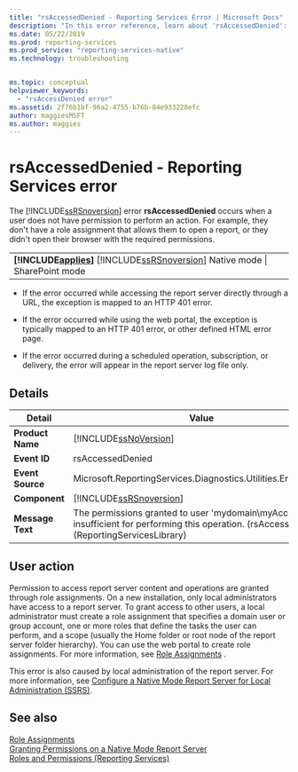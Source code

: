 ```yaml
---
title: "rsAccessedDenied - Reporting Services Error | Microsoft Docs"
description: "In this error reference, learn about 'rsAccessedDenied': The permissions granted to user 'mydomain\\myAccount' are insufficient for performing this operation."
ms.date: 05/22/2019
ms.prod: reporting-services
ms.prod_service: "reporting-services-native"
ms.technology: troubleshooting


ms.topic: conceptual
helpviewer_keywords: 
  - "rsAccessDenied error"
ms.assetid: 2f76b1bf-96a2-4755-b76b-84e933220efc
author: maggiesMSFT
ms.author: maggies
---
```

# rsAccessedDenied - Reporting Services error
  The [!INCLUDE[ssRSnoversion](../../includes/ssrsnoversion-md.md)] error **rsAccessedDenied** occurs when a user does not have permission to perform an action. For example, they don't have a role assignment that allows them to open a report, or they didn't open their browser with the required permissions.  
  
||  
|-|  
|**[!INCLUDE[applies](../../includes/applies-md.md)]**  [!INCLUDE[ssRSnoversion](../../includes/ssrsnoversion-md.md)] Native mode &#124; SharePoint mode|  
  
- If the error occurred while accessing the report server directly through a URL, the exception is mapped to an HTTP 401 error.  
  
- If the error occurred while using the web portal, the exception is typically mapped to an HTTP 401 error, or other defined HTML error page.  
  
- If the error occurred during a scheduled operation, subscription, or delivery, the error will appear in the report server log file only.  
  
## Details  
  
|Detail|Value|  
|-|-|  
|**Product Name**|[!INCLUDE[ssNoVersion](../../includes/ssnoversion-md.md)]|  
|**Event ID**|rsAccessedDenied|  
|**Event Source**|Microsoft.ReportingServices.Diagnostics.Utilities.ErrorStrings|  
|**Component**|[!INCLUDE[ssRSnoversion](../../includes/ssrsnoversion-md.md)]|  
|**Message Text**|The permissions granted to user 'mydomain\myAccount' are insufficient for performing this operation. (rsAccessDenied) (ReportingServicesLibrary)|  
  
## User action  
 Permission to access report server content and operations are granted through role assignments. On a new installation, only local administrators have access to a report server. To grant access to other users, a local administrator must create a role assignment that specifies a domain user or group account, one or more roles that define the tasks the user can perform, and a scope (usually the Home folder or root node of the report server folder hierarchy). You can use the web portal to create role assignments. For more information, see [Role Assignments](../../reporting-services/security/role-assignments.md)
.  
  
 This error is also caused by local administration of the report server. For more information, see [Configure a Native Mode Report Server for Local Administration &#40;SSRS&#41;](../../reporting-services/report-server/configure-a-native-mode-report-server-for-local-administration-ssrs.md).  
  
## See also  
 [Role Assignments](../../reporting-services/security/role-assignments.md)  
 [Granting Permissions on a Native Mode Report Server](../../reporting-services/security/granting-permissions-on-a-native-mode-report-server.md)  
 [Roles and Permissions &#40;Reporting Services&#41;](../../reporting-services/security/roles-and-permissions-reporting-services.md)  
  